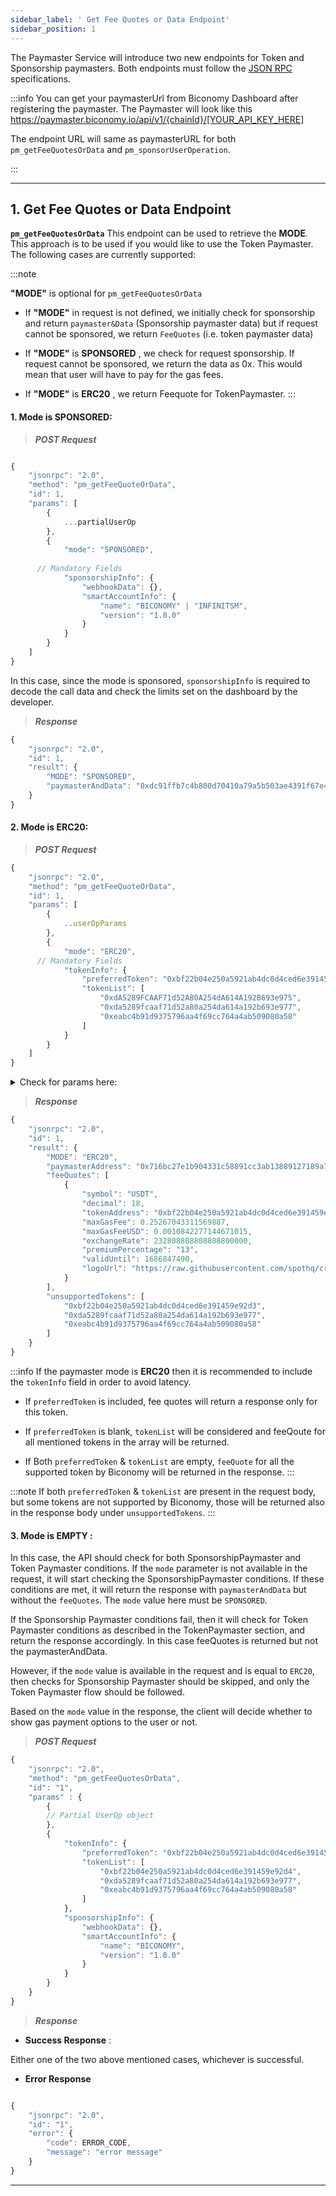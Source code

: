 ```yaml
---
sidebar_label: ' Get Fee Quotes or Data Endpoint'
sidebar_position: 1
---
```



The Paymaster Service will introduce two new endpoints for Token and Sponsorship paymasters. Both endpoints must follow the [JSON RPC](https://www.jsonrpc.org/specification) specifications.

:::info
You can get your paymasterUrl from Biconomy Dashboard after registering the paymaster. The Paymaster will look like this
https://paymaster.biconomy.io/api/v1/{chainId}/[YOUR_API_KEY_HERE]

 The endpoint URL will same as paymasterURL for both `pm_getFeeQuotesOrData` and `pm_sponsorUserOperation`.

:::

-------

## 1. Get Fee Quotes or Data Endpoint

**`pm_getFeeQuotesOrData`** This endpoint can be used to retrieve the **MODE**. This approach is to be used if you would like to use the Token Paymaster. The following cases are currently supported:

:::note

**"MODE"** is optional for `pm_getFeeQuotesOrData`

- If **"MODE"** in request is not defined, we initially check for sponsorship and return `paymaster&Data` (Sponsorship paymaster data) but if request cannot be sponsored, we return `FeeQuotes` (i.e. token paymaster data)

- If **"MODE"** is **SPONSORED** , we check for request sponsorship. If request cannot be sponsored, we return the data as 0x. This would mean that user will have to pay for the gas fees. 

- If **"MODE"** is **ERC20** , we return Feequote for TokenPaymaster.
:::


#### 1. Mode is **SPONSORED**: 

> ***POST Request***

```javascript

{
	"jsonrpc": "2.0",
	"method": "pm_getFeeQuoteOrData",
	"id": 1,
	"params": [
		{
			...partialUserOp
		},
		{
			"mode": "SPONSORED",
      
      // Mandatory Fields
			"sponsorshipInfo": {
				"webhookData": {},
				"smartAccountInfo": {
					"name": "BICONOMY" | "INFINITSM",
					"version": "1.0.0"
				}
			}
		}
	]
}
```


In this case, since the mode is sponsored, `sponsorshipInfo` is required to decode the call data and check the limits set on the dashboard by the developer.

> ***Response***

 
```javascript
{
	"jsonrpc": "2.0",
	"id": 1,
	"result": {
		"MODE": "SPONSORED",
		"paymasterAndData": "0xdc91ffb7c4b800d70410a79a5b503ae4391f67e40000000000000000000000007306ac7a32eb690232de81a9ffb44bb346026fab00000000000000000000000000000000000000000000000000000000000000400000000000000000000000000000000000000000000000000000000000000041e1f74852c31150f18ef4e472b748148f8ae031849032218b26170414a18c9f99516eb13a4a9bd35d1334194348cccee3d270b6e7bb400b39f0c8d645266ead601c00000000000000000000000000000000000000000000000000000000000000"
	}
}
```

#### 2. Mode is **ERC20**:

> ***POST Request***

```javascript
{
	"jsonrpc": "2.0",
	"method": "pm_getFeeQuoteOrData",
	"id": 1,
	"params": [
		{
			..userOpParams
		},
		{
			"mode": "ERC20",
      // Mandatory Fields
			"tokenInfo": {
				"preferredToken": "0xbf22b04e250a5921ab4dc0d4ced6e391459e92d4",
				"tokenList": [
					"0xdA5289FCAAF71d52A80A254dA614A192B693e975",
					"0xda5289fcaaf71d52a80a254da614a192b693e977",
					"0xeabc4b91d9375796aa4f69cc764a4ab509080a58"
				]
			}
		}
	]
}
```

<details>
  <summary> Check for params here: </summary>

`paymasterAddress` *

Address of paymaster that is going to be used for given `UserOp`. In case of ERC20 mode, client should give approval to this address from user account.

`mode` *Optional*

This is the mode which is going to be used for given `UserOp`. This is only applicable for Hybrid Paymaster.

If value is **ERC20**, token paymaster flow will be used. In this case only `feeQuotes` are available in the response and `paymasterAndData` will not be present. Here, client can then show the list of tokens for user to choose the gas token or use the default token from response.

If value is **SPONSORED** , sponsorship paymaster flow will be used. Here paymasterAndData will be returned in the response and not the feeQuotes.

`paymasterAndData`  *Optional*

This field contains the `paymasterAndData` to be used in `UserOp` before signing on client side. This field is only returned if SponsorshipPaymaster can be used in the flow and mode value is **SPONSORED**.

`feeQuotes` *Optional*

This will be present in the response if mode is **ERC20**, it contains array of token objects that are applicable for gas payments for the given `UserOp`. This array is sorted by markup percentage.

**Fee Quotes Object Param explained**


| Parameter | Description |
| --- | --- |
| symbol | Token symbol |
| decimal | Token decimal |
| address | Token address |
| maxGasFee | Max amount of gas fee in token units that can be charged from the user account. This includes markup fee and additional cost of token approval. |
| logoUrl | Token logo URL |
| exchangePrice | Exchange price of token. No of tokens in 1 unit of native currency. |
| markupPercentage | Markup percentage that’ll be charged for given token on top of gas fee. |


</details>


> ***Response***

```javascript
{
	"jsonrpc": "2.0",
	"id": 1,
	"result": {
		"MODE": "ERC20",
		"paymasterAddress": "0x716bc27e1b904331c58891cc3ab13889127189a7",
		"feeQuotes": [
			{
				"symbol": "USDT",
				"decimal": 18,
				"tokenAddress": "0xbf22b04e250a5921ab4dc0d4ced6e391459e92d4",
				"maxGasFee": 0.25267043311569887,
				"maxGasFeeUSD": 0.0010842277144671015,
				"exchangeRate": 232808808808808800000,
				"premiumPercentage": "13",
				"validUntil": 1686847490,
				"logoUrl": "https://raw.githubusercontent.com/spothq/cryptocurrency-icons/master/128/color/usdt.png"
			}
		],
		"unsupportedTokens": [
			"0xbf22b04e250a5921ab4dc0d4ced6e391459e92d3",
			"0xda5289fcaaf71d52a80a254da614a192b693e977",
			"0xeabc4b91d9375796aa4f69cc764a4ab509080a58"
		]
	}
}
```

:::info
If the paymaster mode is **ERC20** then it is recommended to include the `tokenInfo` field in order to avoid latency.

- If `preferredToken` is included, fee quotes will return a response only for this token.

- If `preferredToken` is blank, `tokenList` will be considered and feeQoute for all mentioned tokens in the array will be returned.

- If Both `preferredToken` & `tokenList` are empty, `feeQuote` for all the supported token by Biconomy will be returned in the response.
:::




:::note
If both `preferredToken` & `tokenList` are present in the request body, but some tokens are not supported by Biconomy, those will be returned also in the response body under `unsupportedTokens`.
:::


#### 3. Mode is **EMPTY** :

In this case, the API should check for both SponsorshipPaymaster and Token Paymaster conditions. If the `mode` parameter is not available in the request, it will start checking the SponsorshipPaymaster conditions. If these conditions are met, it will return the response with `paymasterAndData` but without the `feeQuotes`. The `mode` value here must be `SPONSORED`.

If the Sponsorship Paymaster conditions fail, then it will check for Token Paymaster conditions as described in the TokenPaymaster section, and return the response accordingly. In this case feeQuotes is returned but not the paymasterAndData.

However, if the `mode` value is available in the request and is equal to `ERC20`, then checks for Sponsorship Paymaster should be skipped, and only the Token Paymaster flow should be followed.

Based on the `mode` value in the response, the client will decide whether to show gas payment options to the user or not.

> ***POST Request***

```javascript
{
	"jsonrpc": "2.0",
	"method": "pm_getFeeQuotesOrData",
	"id": "1",
	"params" : {
		{
		// Partial UserOp object
		},                        
		{
			"tokenInfo": {
				"preferredToken": "0xbf22b04e250a5921ab4dc0d4ced6e391459e92d3",
				"tokenList": [
					"0xbf22b04e250a5921ab4dc0d4ced6e391459e92d4",
					"0xda5289fcaaf71d52a80a254da614a192b693e977",
					"0xeabc4b91d9375796aa4f69cc764a4ab509080a58"
				]
			},
			"sponsorshipInfo": {
				"webhookData": {},
				"smartAccountInfo": {
					"name": "BICONOMY",
					"version": "1.0.0"
				}
			}
		}
	}
}
```

> ***Response***

- **Success Response** :

Either one of the two above mentioned cases, whichever is successful.

- **Error Response**

```javascript

{
	"jsonrpc": "2.0",
	"id": "1",
	"error": {
		"code": ERROR_CODE,
		"message": "error message"
	}
}
```

---
